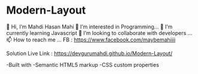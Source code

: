 # Modern-Layout
👋 Hi, I’m Mahdi Hasan Mahi
👀 I’m interested in Programming...
🌱 I’m currently learning Javascript
💞️ I’m looking to collaborate with developers ...
📫 How to reach me ...
FB : https://www.facebook.com/maybemahiiii

Solution Live Link : https://devgurumahdi.github.io/Modern-Layout/

-Built with -Semantic HTML5 markup -CSS custom properties
